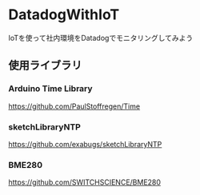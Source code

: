 # DatadogWithIoT
IoTを使って社内環境をDatadogでモニタリングしてみよう

## 使用ライブラリ
### Arduino Time Library
https://github.com/PaulStoffregen/Time

### sketchLibraryNTP
https://github.com/exabugs/sketchLibraryNTP

### BME280
https://github.com/SWITCHSCIENCE/BME280
